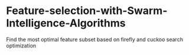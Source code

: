 # Feature-selection-with-Swarm-Intelligence-Algorithms
Find the most optimal feature subset based on firefly and cuckoo search optimization 
